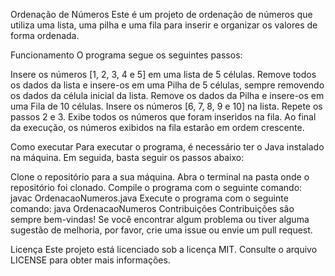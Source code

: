 Ordenação de Números
Este é um projeto de ordenação de números que utiliza uma lista, uma pilha e uma fila para inserir e organizar os valores de forma ordenada.

Funcionamento
O programa segue os seguintes passos:

Insere os números [1, 2, 3, 4 e 5] em uma lista de 5 células.
Remove todos os dados da lista e insere-os em uma Pilha de 5 células, sempre removendo os dados da célula inicial da lista.
Remove os dados da Pilha e insere-os em uma Fila de 10 células.
Insere os números [6, 7, 8, 9 e 10] na lista.
Repete os passos 2 e 3.
Exibe todos os números que foram inseridos na fila.
Ao final da execução, os números exibidos na fila estarão em ordem crescente.

Como executar
Para executar o programa, é necessário ter o Java instalado na máquina. Em seguida, basta seguir os passos abaixo:

Clone o repositório para a sua máquina.
Abra o terminal na pasta onde o repositório foi clonado.
Compile o programa com o seguinte comando: javac OrdenacaoNumeros.java
Execute o programa com o seguinte comando: java OrdenacaoNumeros
Contribuições
Contribuições são sempre bem-vindas! Se você encontrar algum problema ou tiver alguma sugestão de melhoria, por favor, crie uma issue ou envie um pull request.

Licença
Este projeto está licenciado sob a licença MIT. Consulte o arquivo LICENSE para obter mais informações.
